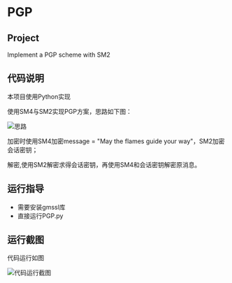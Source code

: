 # PGP

## Project
 Implement a PGP scheme with SM2


## 代码说明
本项目使用Python实现


使用SM4与SM2实现PGP方案，思路如下图：



![思路](https://github.com/wzd12138/Cyberspace-Security-Innovation-and-Entrepreneurship-Practice-Course/blob/main/image/PGP/PPT.png)


加密时使用SM4加密message = "May the flames guide your way"，SM2加密会话密钥；

解密,使用SM2解密求得会话密钥，再使用SM4和会话密钥解密原消息。

## 运行指导
- 需要安装gmssl库
- 直接运行PGP.py

## 运行截图
代码运行如图

![代码运行截图](https://github.com/wzd12138/Cyberspace-Security-Innovation-and-Entrepreneurship-Practice-Course/blob/main/image/PGP/PGP.png)